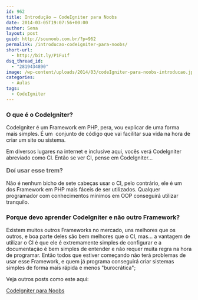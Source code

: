 ```yaml
---
id: 962
title: Introdução – CodeIgniter para Noobs
date: 2014-03-05T19:07:56+00:00
author: Sena
layout: post
guid: http://sounoob.com.br/?p=962
permalink: /introducao-codeigniter-para-noobs/
short-url:
  - http://bit.ly/P1Fu1f
dsq_thread_id:
  - "2819434890"
image: /wp-content/uploads/2014/03/codeIgniter-para-noobs-introducao.jpg
categories:
  - Aulas
tags:
  - CodeIgniter
---
```

### O que é o CodeIgniter?

CodeIgniter é um Framework em PHP, pera, vou explicar de uma forma mais simples. É um  conjunto de código que vai facilitar sua vida na hora de criar um site ou sistema.

Em diversos lugares na internet e inclusive aqui, vocês verá CodeIgniter abreviado como CI. Então se ver CI, pense em CodeIgniter…<!--more-->

<span style="color: #555555; font-size: 16px; font-weight: bold; line-height: 24px;">Doí usar esse trem?<br /> </span>

Não é nenhum bicho de sete cabeças usar o CI, pelo contrário, ele é um dos Framework em PHP mais fáceis de ser utilizados. Qualquer programador com conhecimentos mínimos em OOP conseguirá utilizar tranquilo.

### Porque devo aprender CodeIgniter e não outro Framework?

Existem muitos outros Frameworks no mercado, uns melhores que os outros, e boa parte deles são bem melhores que o CI, mas… a vantagem de utilizar o CI é que ele é extremamente simples de configurar e a documentação é bem simples de entender e não requer muita regra na hora de programar. Então todos que estiver começando não terá problemas de usar esse Framework, e quem já programa conseguirá criar sistemas simples de forma mais rápida e menos "burocrática";

Veja outros posts como este aqui:
  
[CodeIgniter para Noobs](./codeigniter-para-noobs/ "CodeIgniter para Noobs")